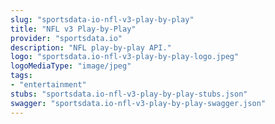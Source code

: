 ```yaml
---
slug: "sportsdata-io-nfl-v3-play-by-play"
title: "NFL v3 Play-by-Play"
provider: "sportsdata.io"
description: "NFL play-by-play API."
logo: "sportsdata.io-nfl-v3-play-by-play-logo.jpeg"
logoMediaType: "image/jpeg"
tags:
- "entertainment"
stubs: "sportsdata.io-nfl-v3-play-by-play-stubs.json"
swagger: "sportsdata.io-nfl-v3-play-by-play-swagger.json"
---
```

